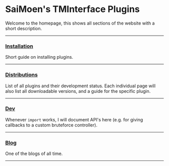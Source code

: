 # SaiMoen's TMInterface Plugins

Welcome to the homepage, this shows all sections of the website with a short description.

---

### [Installation](installation.md)

Short guide on installing plugins.

---

### [Distributions](distributions.md)

List of all plugins and their development status.
Each individual page will also list all downloadable versions, and a guide for the specific plugin.

---

### [Dev](dev.md)

Whenever `import` works, I will document API's here (e.g. for giving callbacks to a custom bruteforce controller).

---

### [Blog](blog.md)

One of the blogs of all time.

---
